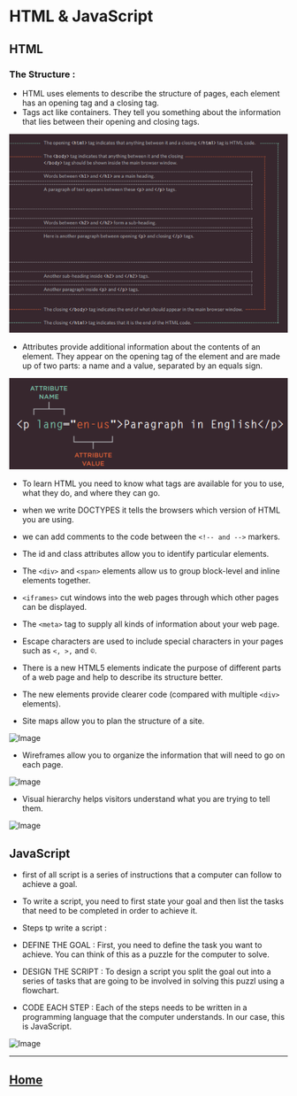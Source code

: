 # HTML & JavaScript 

## HTML

### The Structure :
* HTML uses elements to describe the structure of pages, each
element has an opening tag and a closing tag.
* Tags act like containers. They tell you something about the information that lies between their opening and closing tags.

![Image](strucure.PNG)

* Attributes provide additional information about the contents of an element. They appear on the opening tag of the element and are
made up of two parts: a name and a value, separated by an equals sign.

![Image](att.PNG)

* To learn HTML you need to know what tags are available for you to use, what they do, and where they can go.
* when we write DOCTYPES it tells the browsers which version of HTML you
are using.

* we can add comments to the code between the `<!-- and -->` markers.

* The id and class attributes allow you to identify particular elements.

* The `<div>` and `<span>` elements allow us to group block-level and 
inline elements together.

* `<iframes>` cut windows into the web pages through which other pages can be displayed.
* The `<meta>` tag to supply all kinds of information about your web page.
* Escape characters are used to include special characters in your pages such as `<, >,` and `©`.
* There is a new HTML5 elements indicate the purpose of different parts of a web page and help to describe its structure better.
* The new elements provide clearer code (compared with multiple `<div>` elements).
* Site maps allow you to plan the structure of a site.

![Image](https://i.pinimg.com/originals/1c/c5/f4/1cc5f4ec000969f11eedf4dbe0f8c9d8.png)

* Wireframes allow you to organize the information that will need to go on each page.

![Image](https://www.comentum.com/images/wireframes-sample/ecommerce/home.png)

* Visual hierarchy helps visitors understand what you are trying to tell them.

![Image](https://visme.co/blog/wp-content/uploads/2017/08/Fonts-organize-design-01.png)

## JavaScript 

* first of all script is a series of instructions that a computer can follow to achieve a goal.

* To write a script, you need to first state your goal and then list the
tasks that need to be completed in order to achieve it.

* Steps tp write a script :
- DEFINE THE GOAL : First, you need to define the task you want to achieve. You can think of this as a puzzle for the computer to solve.

- DESIGN THE SCRIPT : To design a script you split the goal out into a series of tasks that are going to be involved in solving this puzzl using a flowchart.

- CODE EACH STEP : Each of the steps needs to be written in a programming language that the computer understands. In our case, this is JavaScript.
 
![Image](https://www.visual-paradigm.com/servlet/editor-content/tutorials/flowchart-tutorial/sites/7/2018/09/flowchart-example-medical-service.png)




*****************************************************************

## [ Home ](https://reemalqurm.github.io/reading-notes/)
